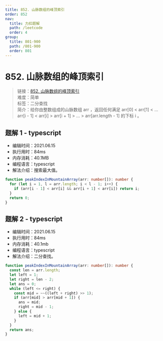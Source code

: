```yaml
---
title: 852. 山脉数组的峰顶索引
order: 852
nav:
  title: 力扣题解
  path: /leetcode
  order: 4
group:
  title: 801-900
  path: /801-900
  order: 801
---
```


# 852. 山脉数组的峰顶索引

> 链接：[852. 山脉数组的峰顶索引](https://leetcode-cn.com/problems/peak-index-in-a-mountain-array/)  
> 难度：简单  
> 标签：二分查找  
> 简介：给你由整数组成的山脉数组 arr ，返回任何满足 arr[0] < arr[1] < ... arr[i - 1] < arr[i] > arr[i + 1] > ... > arr[arr.length - 1] 的下标 i 。

## 题解 1 - typescript

- 编辑时间：2021.06.15
- 执行用时：84ms
- 内存消耗：40.1MB
- 编程语言：typescript
- 解法介绍：搜索最大值。

```typescript
function peakIndexInMountainArray(arr: number[]): number {
  for (let i = 1, l = arr.length; i < l - 1; i++) {
    if (arr[i - 1] < arr[i] && arr[i + 1] < arr[i]) return i;
  }
  return 0;
}
```

## 题解 2 - typescript

- 编辑时间：2021.06.15
- 执行用时：84ms
- 内存消耗：40.1mb
- 编程语言：typescript
- 解法介绍：二分查找。

```typescript
function peakIndexInMountainArray(arr: number[]): number {
  const len = arr.length;
  let left = 1;
  let right = len - 2;
  let ans = 0;
  while (left <= right) {
    const mid = ~~((left + right) >> 1);
    if (arr[mid] > arr[mid + 1]) {
      ans = mid;
      right = mid - 1;
    } else {
      left = mid + 1;
    }
  }
  return ans;
}
```
